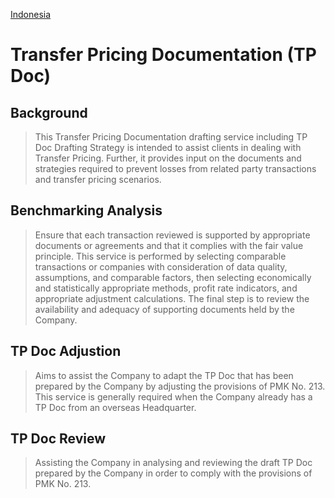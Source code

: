 [Indonesia](/TPDoc-ID.md)
# Transfer Pricing Documentation (TP Doc)
## Background
> This Transfer Pricing Documentation drafting service including TP Doc Drafting Strategy is intended to assist clients in dealing with Transfer Pricing. Further, it provides input on the documents and strategies required to prevent losses from related party transactions and transfer pricing scenarios.

## Benchmarking Analysis 
> Ensure that each transaction reviewed is supported by appropriate documents or agreements and that it complies with the fair value principle. This service is performed by selecting comparable transactions or companies with consideration of data quality, assumptions, and comparable factors, then selecting economically and statistically appropriate methods, profit rate indicators, and appropriate adjustment calculations. The final step is to review the availability and adequacy of supporting documents held by the Company.
## TP Doc Adjustion
> Aims to assist the Company to adapt the TP Doc that has been prepared by the Company by adjusting the provisions of PMK No. 213. This service is generally required when the Company already has a TP Doc from an overseas Headquarter.
## TP Doc Review
> Assisting the Company in analysing and reviewing the draft TP Doc prepared by the Company in order to comply with the provisions of PMK No. 213.